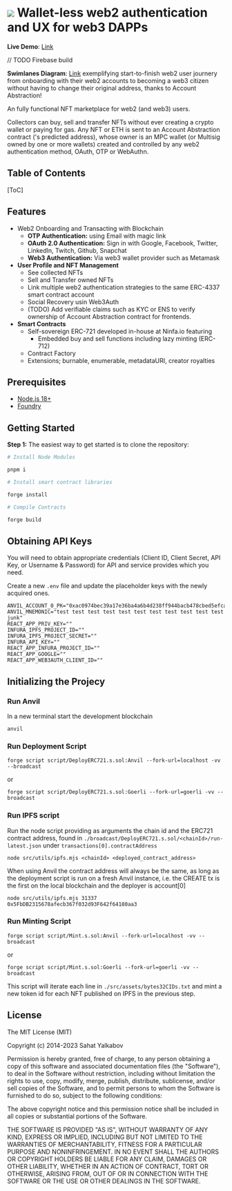 ![](https://ninfa.io/static/media/darklogo.649655b0.png)
Wallet-less web2 authentication and UX for web3 DAPPs
=======================

**Live Demo**: [Link](https://hackathon-starter-1.ydftech.com/)

// TODO Firebase build

**Swimlanes Diagram**: [Link](https://swimlanes.io/u/de98ILCjT) exemplifying start-to-finish web2 user journery from onboarding with their web2 accounts to becoming a web3 citizen without having to change their original address, thanks to Account Abstraction!

An fully functional NFT marketplace for web2 (and web3) users.

Collectors can buy, sell and transfer NFTs without ever creating a crypto wallet or
paying for gas. Any NFT or ETH is sent to an Account Abstraction contract ('s predicted address), whose owner is an MPC wallet (or Multisig owned by one or more wallets) created and
controlled by any web2 authentication method, OAuth, OTP or WebAuthn.

## Table of Contents

[ToC]

## Features

- Web2 Onboarding and Transacting with Blockchain
  - **OTP Authentication:** using Email with magic link
  - **OAuth 2.0 Authentication:** Sign in with Google, Facebook, Twitter, LinkedIn, Twitch, Github, Snapchat
  - **Web3 Authentication:** Via web3 wallet provider such as Metamask
- **User Profile and NFT Management**
  - See collected NFTs
  - Sell and Transfer owned NFTs
  - Link multiple web2 authentication strategies to the same ERC-4337 smart contract account
  - Social Recovery usin Web3Auth
  - (TODO) Add verifiable claims such as KYC or ENS to verify ownership of Account Abstraction contract for frontends.
- **Smart Contracts**
  - Self-sovereign ERC-721 developed in-house at Ninfa.io featuring
    - Embedded buy and sell functions including lazy minting (ERC-712)
  - Contract Factory
  - Extensions; burnable, enumerable, metadataURI, creator royalties

## Prerequisites

- [Node.js 18+](http://nodejs.org)
- [Foundry](https://book.getfoundry.sh/getting-started/installation)

## Getting Started

**Step 1:** The easiest way to get started is to clone the repository:

```bash
# Install Node Modules

pnpm i

# Install smart contract libraries

forge install

# Compile Contracts

forge build
```

## Obtaining API Keys

You will need to obtain appropriate credentials (Client ID, Client Secret, API Key, or Username & Password) for API and service provides which you need.

Create a new `.env` file and update the placeholder keys with the newly acquired ones.

```
ANVIL_ACCOUNT_0_PK="0xac0974bec39a17e36ba4a6b4d238ff944bacb478cbed5efcae784d7bf4f2ff80"
ANVIL_MNEMONIC="test test test test test test test test test test test junk"
REACT_APP_PRIV_KEY=""
INFURA_IPFS_PROJECT_ID=""
INFURA_IPFS_PROJECT_SECRET=""
INFURA_API_KEY=""
REACT_APP_INFURA_PROJECT_ID=""
REACT_APP_GOOGLE=""
REACT_APP_WEB3AUTH_CLIENT_ID=""
```

## Initializing the Projecy

### Run Anvil

In a new terminal start the development blockchain

`anvil`

### Run Deployment Script

`forge script script/DeployERC721.s.sol:Anvil --fork-url=localhost -vv --broadcast`

or

`forge script script/DeployERC721.s.sol:Goerli --fork-url=goerli -vv --broadcast`

### Run IPFS script

Run the node script providing as arguments the chain id and the ERC721 contract address, found in
`./broadcast/DeployERC721.s.sol/<chainId>/run-latest.json` under `transactions[0].contractAddress`

`node src/utils/ipfs.mjs <chainId> <deployed_contract_address>`

When using Anvil the contract address will always be the same, as long as the deployment script is run on a fresh Anvil
instance, i.e. the CREATE tx is the first on the local blockchain and the deployer is account[0]

`node src/utils/ipfs.mjs 31337 0x5FbDB2315678afecb367f032d93F642f64180aa3`

### Run Minting Script

`forge script script/Mint.s.sol:Anvil --fork-url=localhost -vv --broadcast`

or

`forge script script/Mint.s.sol:Goerli --fork-url=goerli -vv --broadcast`

This script will iterate each line in `./src/assets/bytes32CIDs.txt` and mint a new token id for each NFT published on
IPFS in the previous step.

## License

The MIT License (MIT)

Copyright (c) 2014-2023 Sahat Yalkabov

Permission is hereby granted, free of charge, to any person obtaining a copy of this software and associated documentation files (the "Software"), to deal in the Software without restriction, including without limitation the rights to use, copy, modify, merge, publish, distribute, sublicense, and/or sell copies of the Software, and to permit persons to whom the Software is furnished to do so, subject to the following conditions:

The above copyright notice and this permission notice shall be included in all copies or substantial portions of the Software.

THE SOFTWARE IS PROVIDED "AS IS", WITHOUT WARRANTY OF ANY KIND, EXPRESS OR IMPLIED, INCLUDING BUT NOT LIMITED TO THE WARRANTIES OF MERCHANTABILITY, FITNESS FOR A PARTICULAR PURPOSE AND NONINFRINGEMENT. IN NO EVENT SHALL THE AUTHORS OR COPYRIGHT HOLDERS BE LIABLE FOR ANY CLAIM, DAMAGES OR OTHER LIABILITY, WHETHER IN AN ACTION OF CONTRACT, TORT OR OTHERWISE, ARISING FROM, OUT OF OR IN CONNECTION WITH THE SOFTWARE OR THE USE OR OTHER DEALINGS IN THE SOFTWARE.
